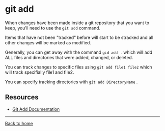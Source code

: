 # git add

When changes have been made inside a git repository that you want to keep, you'll need to use the `git add` command.

Items that have not been "tracked" before will start to be stracked and all other changes will be marked as modified.

Generally, you can get away with the command `gid add .` which will add ALL files and directories that were added, changed, or deleted.

You can track changes to specific files using `git add file1 file2` which will track specifially file1 and file2.

You can specify tracking directories with `git add DirectoryName` .

## Resources

- [Git Add Documentation](https://git-scm.com/docs/git-add)

---

[Back to home](../README.md)